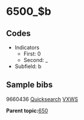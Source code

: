 # 6500\_$b

## Codes

-   Indicators
    -   First: 0
    -   Second: \_
-   Subfield: b

## Sample bibs

9660436 [Quicksearch](https://search.library.yale.edu/catalog/9660436) [VXWS](http://prodorbis.library.yale.edu:7014/vxws/GetHoldingsService?bibId=9660436)

**Parent topic:**[650](../../tags/650/650.md)

